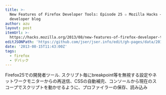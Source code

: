 ```yaml
---
title: >-
  New Features of Firefox Developer Tools: Episode 25 ✩ Mozilla Hacks – the Web
  developer blog
author: azu
layout: post
itemUrl: >-
  https://hacks.mozilla.org/2013/08/new-features-of-firefox-developer-tools-episode-25/
editJSONPath: 'https://github.com/jser/jser.info/edit/gh-pages/data/2013/08/index.json'
date: '2013-08-15T11:43:00Z'
tags:
  - firefox
  - デバック
---
```

Firefox25での開発者ツール.
スクリプト毎にbreakpoint等を無視する設定やネットワークモニターからの再送信、CSSの自動補完、コンソールから現在のスコープでスクリプトを動かせるように、プロファイラーの保存、読み込み
